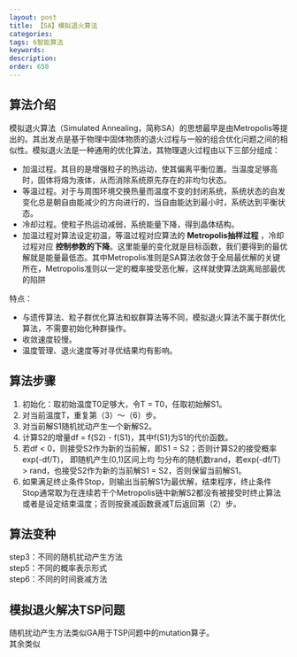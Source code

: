 ```yaml
---
layout: post
title: 【SA】模拟退火算法
categories:
tags: 6智能算法
keywords:
description:
order: 650
---
```

## 算法介绍
模拟退火算法（Simulated Annealing，简称SA）的思想最早是由Metropolis等提出的。其出发点是基于物理中固体物质的退火过程与一般的组合优化问题之间的相似性。模拟退火法是一种通用的优化算法，其物理退火过程由以下三部分组成：
- 加温过程。其目的是增强粒子的热运动，使其偏离平衡位置。当温度足够高时，固体将熔为液体，从而消除系统原先存在的非均匀状态。
- 等温过程。对于与周围环境交换热量而温度不变的封闭系统，系统状态的自发变化总是朝自由能减少的方向进行的，当自由能达到最小时，系统达到平衡状态。
- 冷却过程。使粒子热运动减弱，系统能量下降，得到晶体结构。
- 加温过程对算法设定初温，等温过程对应算法的 **Metropolis抽样过程** ，冷却过程对应 **控制参数的下降**。这里能量的变化就是目标函数，我们要得到的最优解就是能量最低态。其中Metropolis准则是SA算法收敛于全局最优解的关键所在，Metropolis准则以一定的概率接受恶化解，这样就使算法跳离局部最优的陷阱  


特点：
- 与遗传算法、粒子群优化算法和蚁群算法等不同，模拟退火算法不属于群优化算法，不需要初始化种群操作。
- 收敛速度较慢。
- 温度管理、退火速度等对寻优结果均有影响。


## 算法步骤

1. 初始化：取初始温度T0足够大，令T = T0，任取初始解S1。
2. 对当前温度T，重复第（3）～（6）步。
3. 对当前解S1随机扰动产生一个新解S2。
4. 计算S2的增量df = f(S2) - f(S1)，其中f(S1)为S1的代价函数。
5. 若df < 0，则接受S2作为新的当前解，即S1 = S2；否则计算S2的接受概率exp(-df/T)， 即随机产生(0,1)区间上均
匀分布的随机数rand，若exp(-df/T) > rand，也接受S2作为新的当前解S1 = S2，否则保留当前解S1。
6. 如果满足终止条件Stop，则输出当前解S1为最优解，结束程序，终止条件Stop通常取为在连续若干个Metropolis链中新解S2都没有被接受时终止算法或者是设定结束温度；否则按衰减函数衰减T后返回第（2）步。


## 算法变种
step3：不同的随机扰动产生方法  
step5：不同的概率表示形式  
step6：不同的时间衰减方法


## 模拟退火解决TSP问题
随机扰动产生方法类似GA用于TSP问题中的mutation算子。  
其余类似
